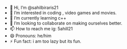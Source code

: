 - 👋 Hi, I’m @sahilbiraris21
- 👀 I’m interested in coding , video games and movies.
- 🌱 I’m currently learning c++
- 💞️ I’m looking to collaborate on making ourselves better.
- 📫 How to reach me ig: 5ahill21
- 😄 Pronouns: he/him
- ⚡ Fun fact: i am too lazy but its fun.

<!---
sahilbiraris21/sahilbiraris21 is a ✨ special ✨ repository because its `README.md` (this file) appears on your GitHub profile.
You can click the Preview link to take a look at your changes.
--->
